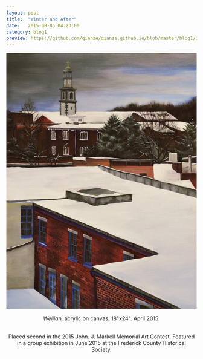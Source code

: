 ```yaml
---
layout: post
title:  "Winter and After"
date:   2015-08-05 04:23:00
category: blog1
preview: https://github.com/qianze/qianze.github.io/blob/master/blog1/images/Winter%20and%20After.jpg?raw=true
---
```

<center>
<img src ="https://github.com/qianze/qianze.github.io/blob/master/blog1/images/Winter%20and%20After.jpg?raw=true"><br>

<i>Weijian,</i> acrylic on canvas, 18"x24". April 2015.<br><br>

Placed second in the 2015 John. J. Markell Memorial Art Contest. Featured in a group exhibition in June 2015 at the Frederick County Historical Society.
</center>
